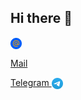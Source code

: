 ## Hi there 👋
<a href="mailto:czacind@bk.ru">
  <img valign="middle" src="https://github.com/dwfwby/dwfwby/blob/main/mail_ru_logo_icon_147267.webp" width="18">
  <p>Mail</p>
</a>

[Telegram <img valign="middle" src="https://github.com/dwfwby/dwfwby/blob/main/Telegram_2019_Logo.svg.png" width="18">](https://t.me/dwfwby)
